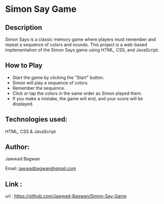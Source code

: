 # Simon Say Game

## Description
Simon Says is a classic memory game where players must remember and repeat a sequence of colors and sounds. This project is a web-based implementation of the Simon Says game using HTML, CSS, and JavaScript.

## How to Play
  - Start the game by clicking the "Start" button.
  - Simon will play a sequence of colors.
  - Remember the sequence.
  - Click or tap the colors in the same order as Simon played them.
  - If you make a mistake, the game will end, and your score will be displayed.
    
## Technologies used:
  HTML, CSS & JavaScript
  
## Author:
  Jawwad Bagwan
  
  Email: jawwadbagwan@gmail.com

## Link :
  url : https://github.com/Jawwad-Bagwan/Simon-Say-Game

